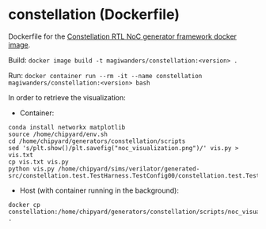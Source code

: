 # constellation (Dockerfile)
Dockerfile for the [Constellation RTL NoC generator framework docker image](https://hub.docker.com/r/magiwanders/constellation).

Build:
```docker image build -t magiwanders/constellation:<version> .```

Run:
```docker container run --rm -it --name constellation magiwanders/constellation:<version> bash ```

In order to retrieve the visualization:
- Container: 
```
conda install networkx matplotlib
source /home/chipyard/env.sh 
cd /home/chipyard/generators/constellation/scripts 
sed 's/plt.show()/plt.savefig("noc_visualization.png")/' vis.py > vis.txt 
cp vis.txt vis.py 
python vis.py /home/chipyard/sims/verilator/generated-src/constellation.test.TestHarness.TestConfig00/constellation.test.TestHarness.TestConfig00.test.noc. 

```
- Host (with container running in the background):
```
docker cp constellation:/home/chipyard/generators/constellation/scripts/noc_visualization.png .
```
